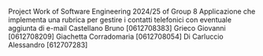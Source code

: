 Project  Work of Software Engineering 2024/25 of Group 8
Applicazione che implementa una rubrica per gestire i contatti telefonici con eventuale aggiunta di e-mail
Castellano Bruno [0612708383]
Grieco Giovanni [0612708209]
Giachetta Corradomaria [0612708054]
Di Carluccio Alessandro [612707283]
